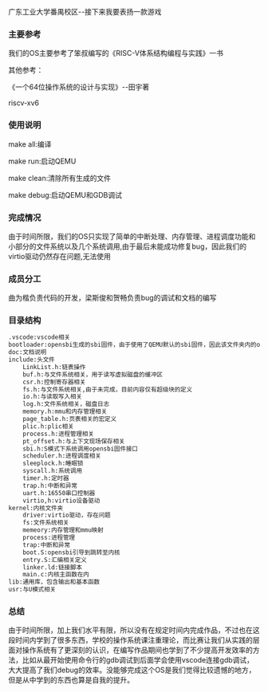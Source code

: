 广东工业大学番禺校区--接下来我要表扬一款游戏

### 主要参考

我们的OS主要参考了笨叔编写的《RISC-V体系结构编程与实践》一书

其他参考：

《一个64位操作系统的设计与实现》--田宇著

riscv-xv6

### 使用说明

make all:编译

make run:启动QEMU

make clean:清除所有生成的文件

make debug:启动QEMU和GDB调试

### 完成情况

由于时间所限，我们的OS只实现了简单的中断处理、内存管理、进程调度功能和小部分的文件系统以及几个系统调用,由于最后未能成功修复bug，因此我们的virtio驱动仍然存在问题,无法使用

### 成员分工

曲为楷负责代码的开发，梁斯俊和贺畅负责bug的调试和文档的编写

### 目录结构

```bash
.vscode:vscode相关
bootloader:opensbi生成的sbi固件，由于使用了QEMU默认的sbi固件，因此该文件夹内的opensbi固件未使用
doc:文档说明
include:头文件
	LinkList.h:链表操作
	buf.h:与文件系统相关，用于读写虚拟磁盘的缓冲区
	csr.h:控制寄存器相关
	fs.h:与文件系统相关,由于未完成，目前内容仅有超级块的定义
	io.h:与读取写入相关
	log.h:文件系统相关，磁盘日志
	memory.h:mmu和内存管理相关
	page_table.h:页表相关的宏定义
	plic.h:plic相关
	process.h:进程管理相关
	pt_offset.h:与上下文现场保存相关
	sbi.h:S模式下系统调用opensbi固件接口
	scheduler.h:进程调度相关
	sleeplock.h:睡眠锁
	syscall.h:系统调用
	timer.h:定时器
	trap.h:中断和异常
	uart.h:16550串口控制器
	virtio,h:virtio设备驱动
kernel:内核文件夹
	driver:virtio驱动，存在问题
	fs:文件系统相关
	memeory:内存管理和mmu映射
	process:进程管理
	trap:中断和异常
	boot.S:opensbi引导到跳转至内核
	entry.S:汇编相关定义
	linker.ld:链接脚本
	main.c:内核主函数在内
lib:通用库，包含输出和基本函数
usr:与U模式相关
```

### 总结

由于时间所限，加上我们水平有限，所以没有在规定时间内完成作品，不过也在这段时间内学到了很多东西，学校的操作系统课注重理论，而比赛让我们从实践的层面对操作系统有了更深刻的认识，在编写作品期间也学到了不少提高开发效率的方法，比如从最开始使用命令行的gdb调试到后面学会使用vscode连接gdb调试，大大提高了我们debug的效率。没能够完成这个OS是我们觉得比较遗憾的地方，但是从中学到的东西也算是自我的提升。

